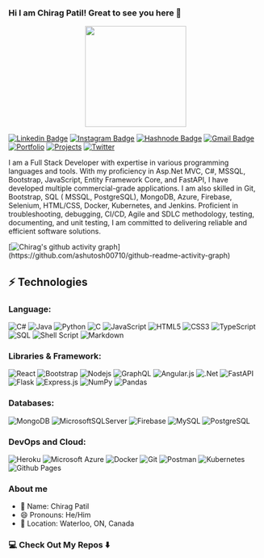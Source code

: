 ### Hi I am Chirag Patil! Great to see you here 👋

<p align="center">
    <img src="https://media.giphy.com/media/2IudUHdI075HL02Pkk/giphy.gif" width="200"/>
</p>

[![Linkedin Badge](https://img.shields.io/badge/-chirag42-blue?style=flat-square&logo=Linkedin&logoColor=white&link=https://www.linkedin.com/in/chirag42/)](https://www.linkedin.com/in/chirag42/)
[![Instagram Badge](https://img.shields.io/badge/-patil_chirag42-purple?style=flat-square&logo=instagram&logoColor=white&link=https://www.instagram.com/patil_chirag42/)](https://www.instagram.com/patil_chirag42/)
[![Hashnode Badge](https://img.shields.io/badge/-@ChiragPatil-1F51FF?style=flat-square&labelColor=1F51FF&logo=Hashnode&link=https://devexplanation.hashnode.dev/)](https://devexplanation.hashnode.dev/)
[![Gmail Badge](https://img.shields.io/badge/-patilchirag484@gmail.com-c14438?style=flat-square&logo=Gmail&logoColor=white&link=mailto:patilchirag484@gmail.com)](mailto:patilchirag484@gmail.com)
[![Portfolio](https://img.shields.io/badge/Portfolio-%23000000.svg?style=flat-square&logo=firefox&logoColor=#FF7139)](https://cio-app.herokuapp.com/)
[![Projects](https://img.shields.io/badge/Projects%20Site-4285F4?style=flat-square&logo=GoogleChrome&logoColor=white)](https://sites.google.com/view/chiragpatil/home)
[![Twitter](https://img.shields.io/badge/Hardwork4224-%231DA1F2.svg?style=flat-square&logo=Twitter&logoColor=white)](https://twitter.com/Hardwork4224)

I am a Full Stack Developer with expertise in various programming languages and tools. With my proficiency in Asp.Net MVC, C#, MSSQL, Bootstrap, JavaScript, Entity Framework Core, and  FastAPI, I have developed multiple commercial-grade applications. I am also skilled in Git, Bootstrap, SQL ( MSSQL, PostgreSQL), MongoDB, Azure, Firebase, Selenium, HTML/CSS, Docker, Kubernetes, and Jenkins. Proficient in troubleshooting, debugging, CI/CD, Agile and SDLC methodology, testing, documenting, and unit testing, I am committed to delivering reliable and efficient software solutions.

[![Chirag's github activity graph](https://github-readme-activity-graph.cyclic.app/graph?username=chirag4242&bg_color=0f2d3d&color=1cadfb&line=1cadfb&point=1cadfb&area=true&hide_border=true")](https://github.com/ashutosh00710/github-readme-activity-graph)

## ⚡ Technologies

### Language:

![C#](https://img.shields.io/badge/c%23-%23239120.svg?style=flat-square&logo=c-sharp&logoColor=white)
![Java](https://img.shields.io/badge/-java-E34A86?style=flat-square&logo=openjdk)
![Python](https://img.shields.io/badge/-Python-black?style=flat-square&logo=Python)
![C](https://img.shields.io/badge/c-%2300599C.svg?style=flat-square&logo=c&logoColor=white)
![JavaScript](https://img.shields.io/badge/-JavaScript-black?style=flat-square&logo=javascript)
![HTML5](https://img.shields.io/badge/-HTML5-E34F26?style=flat-square&logo=html5&logoColor=white)
![CSS3](https://img.shields.io/badge/-CSS3-1572B6?style=flat-square&logo=css3)
![TypeScript](https://img.shields.io/badge/-TypeScript-007ACC?style=flat-square&logo=typescript)
![SQL](https://img.shields.io/badge/-SQL-black?style=flat-square&logo=mysql)
![Shell Script](https://img.shields.io/badge/shell_script-%23121011.svg?style=flat-square&logo=gnu-bash&logoColor=white)
![Markdown](https://img.shields.io/badge/markdown-%23000000.svg?style=flat-square&logo=markdown&logoColor=white)

### Libraries & Framework:

![React](https://img.shields.io/badge/-React-black?style=flat-square&logo=react)
![Bootstrap](https://img.shields.io/badge/-Bootstrap-563D7C?style=flat-square&logo=bootstrap)
![Nodejs](https://img.shields.io/badge/-Nodejs-black?style=flat-square&logo=Node.js)
![GraphQL](https://img.shields.io/badge/-GraphQL-E10098?style=flat-square&logo=graphql)
![Angular.js](https://img.shields.io/badge/angular.js-%23E23237.svg?style=flat-square&logo=angularjs&logoColor=white)
![.Net](https://img.shields.io/badge/.NET-5C2D91?style=flat-square&logo=.net&logoColor=white)
![FastAPI](https://img.shields.io/badge/FastAPI-005571?style=flat-square&logo=fastapi)
![Flask](https://img.shields.io/badge/flask-%23000.svg?style=flat-square&logo=flask&logoColor=white)
![Express.js](https://img.shields.io/badge/express.js-%23404d59.svg?style=flat-square&logo=express&logoColor=%2361DAFB)
![NumPy](https://img.shields.io/badge/numpy-%23013243.svg?style=flat-square&logo=numpy&logoColor=white)
![Pandas](https://img.shields.io/badge/pandas-%23150458.svg?style=flat-square&logo=pandas&logoColor=white)

### Databases:

![MongoDB](https://img.shields.io/badge/MongoDB-%234ea94b.svg?style=flat-square&logo=mongodb&logoColor=white)
![MicrosoftSQLServer](https://img.shields.io/badge/Microsoft%20SQL%20Server-CC2927?style=flat-square&logo=microsoft%20sql%20server&logoColor=white)
![Firebase](https://img.shields.io/badge/Firebase-039BE5?style=flat-square&logo=Firebase&logoColor=white)
![MySQL](https://img.shields.io/badge/mysql-%2300f.svg?style=flat-square&logo=mysql&logoColor=white)
![PostgreSQL](https://img.shields.io/badge/-PostgreSQL-336791?style=flat-square&logo=postgresql)

### DevOps and Cloud:

![Heroku](https://img.shields.io/badge/heroku-%23430098.svg?style=flat-square&logo=heroku&logoColor=white)
![Microsoft Azure](https://img.shields.io/badge/Microsoft%20Azure-232F7E?style=flat-square&logo=microsoft-azure)
![Docker](https://img.shields.io/badge/-Docker-black?style=flat-square&logo=docker)
![Git](https://img.shields.io/badge/-Git-black?style=flat-square&logo=git)
![Postman](https://img.shields.io/badge/Postman-FF6C37?style=flat-square&logo=postman&logoColor=white)
![Kubernetes](https://img.shields.io/badge/kubernetes-%23326ce5.svg?style=flat-square&logo=kubernetes&logoColor=white)
![Github Pages](https://img.shields.io/badge/github%20pages-121013?style=flat-square&logo=github&logoColor=white)

### About me

- 👤 Name: Chirag Patil
- 😄 Pronouns: He/Him
- 📍 Location: Waterloo, ON, Canada

### 💻 Check Out My Repos ⬇️
